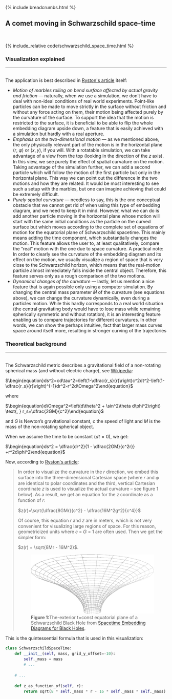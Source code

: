 {% include breadcrumbs.html %}

## A comet moving in Schwarzschild space-time
<div class="header_line"><br/></div>

{% include_relative code/schwarzschild_space_time.html %}

<p style="clear: both;"></p>

### Visualization explained
<div style="border-top: 1px solid #999999"><br/></div>

The application is best described in 
[Ryston&apos;s article](https://iopscience.iop.org/article/10.1088/1742-6596/1286/1/012049) itself:


- _Motion of marbles rolling on bend surface affected by actual gravity and friction_ &mdash; 
  naturally, when we use a simulation, we don’t have to deal with non-ideal conditions of real world
  experiments. Point-like particles can be made to move strictly in the surface without friction
  and without any force acting on them, their motion being affected purely by the curvature of the
  surface. To support the idea that the motion is restricted to the surface, it is beneficial to be able
  to flip the whole embedding diagram upside down, a feature that is easily achieved with a
  simulation but hardly with a real aperture.
- _Emphasis on the two-dimensional motion_ &mdash; as we mentioned above, the only physically relevant
  part of the motion is in the horizontal plane (𝑟, 𝜑) or (𝑥, 𝑦), if you will. With a rotatable
  simulation, we can take advantage of a view from the top (looking in the direction of the 𝑧 axis).
  In this view, we see purely the effect of spatial curvature on the motion. Taking advantage of
  the simulation further, we can add a second particle which will follow the motion of the first
  particle but only in the horizontal plane. This way we can point out the difference in the two
  motions and how they are related. It would be most interesting to see such a setup with the
  marbles, but one can imagine achieving that could be extremely difficult.
- _Purely spatial curvature_ &mdash; needless to say, this is the one conceptual obstacle that we cannot
  get rid of when using this type of embedding diagram, and we need to keep it in mind.
  However, what we can do is add another particle moving in the horizontal plane whose motion
  will start with the same initial conditions as the particle on the curved surface but which moves
  according to the complete set of equations of motion for the equatorial plane of Schwarzschild
  spacetime. This mainly means adding the time component, which substantially changes the
  motion. This feature allows the user to, at least qualitatively, compare the “real” motion with
  the one due to space curvature. A practical note: In order to clearly see the curvature of the
  embedding diagram and its effect on the motion, we usually visualize a region of space that is
  very close to the Schwarzschild horizon, which means that the real-motion particle almost
  immediately falls inside the central object. Therefore, this feature serves only as a rough
  comparison of the two motions.
- _Dynamical changes of the curvature_ &mdash; lastly, let us mention a nice feature that is again possible
  only using a computer simulation. By changing the central mass parameter 𝑀 of the curvature
  (see equations above), we can change the curvature dynamically, even during a particles motion.
  While this hardly corresponds to a real world situation (the central gravitating body would have
  to lose mass while remaining spherically symmetric and without rotation), it is an interesting
  feature enabling us to compare trajectories for different curvatures. In other words, we can show
  the perhaps intuitive, fact that larger mass curves space around itself more, resulting in stronger
  curving of the trajectories

### Theoretical background
<div style="border-top: 1px solid #999999"><br/></div>

The Schwarzschild metric describes a gravitational field of a non-rotating 
spherical mass (and without electric charge), see [Wikipedia](https://en.wikipedia.org/wiki/Schwarzschild_metric):

$\begin{equation}ds^2=cd\tau^2=\left(1-\dfrac{r_s}{r}\right)c^2dt^2-\left(1-\dfrac{r_s}{r}\right)^{-1}dr^2-r^2d\Omega^2\end{equation}$

where

$\begin{equation}d\Omega^2=\left(d\theta^2 + \sin^2\theta d\phi^2\right) \text{, } r_s=\dfrac{2GM}{c^2}\end{equation}$

and $G$ is Newton’s gravitational constant, $c$ the speed of light and $M$ is the 
mass of the non-rotating spherical object.

When we assume the time to be constant ($dt=0$), we get:

$\begin{equation}ds^2 = \dfrac{dr^2}{1 - \dfrac{2GM}{c^2r}} +r^2d\phi^2\end{equation}$

Now, according to [Ryston&apos;s article](https://iopscience.iop.org/article/10.1088/1742-6596/1286/1/012049):

<blockquote>
<p>
In order to visualize the curvature in the 𝑟 direction, we embed this surface into
the three-dimensional Cartesian space (where 𝑟 and 𝜑 are identical to polar coordinates and the third,
vertical Cartesian coordinate 𝑧 is used to visualize the actual curvature – see figure 1 below). As a result, 
we get an equation for the 𝑧 coordinate as a function of 𝑟:</p>

<p>
$z(r)=\sqrt{\dfrac{8GMr}{c^2} - \dfrac{16M^2g^2}{c^4}}$
</p>

<p>Of course, this equation 𝑟 and 𝑧 are in meters, which is not very convenient for visualizing large
regions of space. For this reason, geometricized units where 𝑐 = 𝐺 = 1 are often used. Then we get the
simpler form:</p>

<p>
$z(r) = \sqrt{8Mr - 16M^2}$. 
</p>

<figure>
<img alt="" src="images/The-exterior-t-const-equatorial-plane-of-a-Schwarzschild-Black-Hole.png"/>
<figcaption><b>Figure 1:</b>The-exterior t=const equatorial plane of a Schwarzschild Black Hole from 
<a href="https://www.researchgate.net/publication/1977049_Spacetime_Embedding_Diagrams_for_Black_Holes">Spacetime Embedding Diagrams for Black Holes</a>.
</figcaption>
</figure>
</blockquote>

<p style="clear:both;"></p>

This is the quintessential formula that is used in this visualization:

```python
class SchwarzschildSpaceTime:
    def __init__(self, mass, grid_y_offset=-10):
        self._mass = mass
        # ...
    
    # ...

    def z_as_function_of(self, r):
        return sqrt(8 * self._mass * r - 16 * self._mass * self._mass)


```

